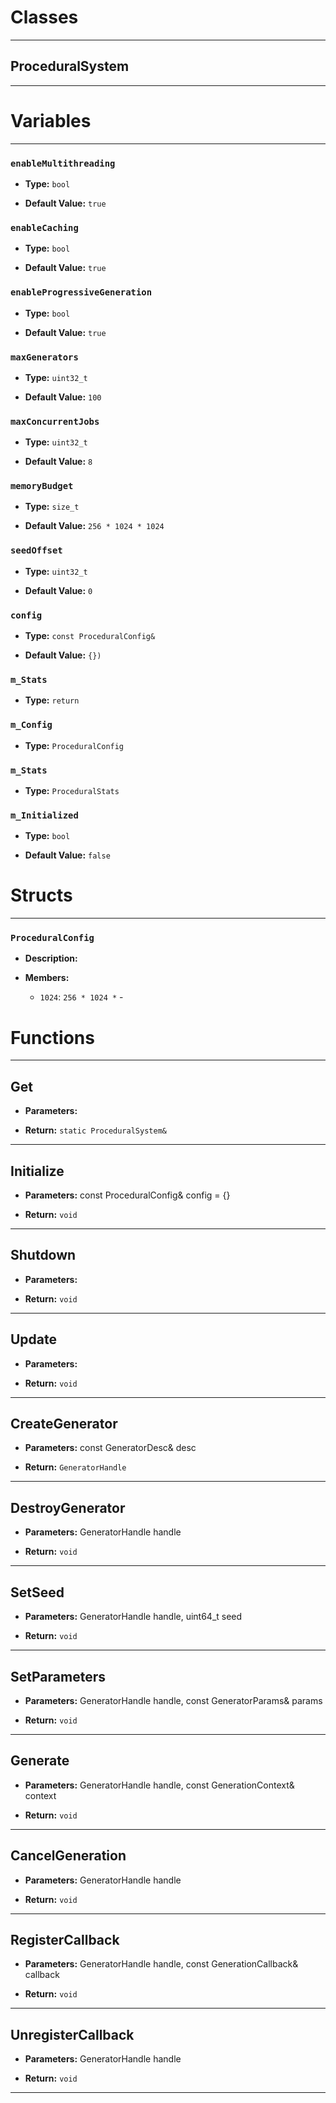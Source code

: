# Classes
---

## ProceduralSystem
---




# Variables
---

### `enableMultithreading`

- **Type:** `bool`

- **Default Value:** `true`



### `enableCaching`

- **Type:** `bool`

- **Default Value:** `true`



### `enableProgressiveGeneration`

- **Type:** `bool`

- **Default Value:** `true`



### `maxGenerators`

- **Type:** `uint32_t`

- **Default Value:** `100`



### `maxConcurrentJobs`

- **Type:** `uint32_t`

- **Default Value:** `8`



### `memoryBudget`

- **Type:** `size_t`

- **Default Value:** `256 * 1024 * 1024`



### `seedOffset`

- **Type:** `uint32_t`

- **Default Value:** `0`



### `config`

- **Type:** `const ProceduralConfig&`

- **Default Value:** `{})`



### `m_Stats`

- **Type:** `return`



### `m_Config`

- **Type:** `ProceduralConfig`



### `m_Stats`

- **Type:** `ProceduralStats`



### `m_Initialized`

- **Type:** `bool`

- **Default Value:** `false`




# Structs
---

### `ProceduralConfig`

- **Description:** 

- **Members:**

  - `1024`: `256 * 1024 *` - 




# Functions
---

## Get



- **Parameters:** 

- **Return:** `static ProceduralSystem&`

---

## Initialize



- **Parameters:** const ProceduralConfig& config = {}

- **Return:** `void`

---

## Shutdown



- **Parameters:** 

- **Return:** `void`

---

## Update



- **Parameters:** 

- **Return:** `void`

---

## CreateGenerator



- **Parameters:** const GeneratorDesc& desc

- **Return:** `GeneratorHandle`

---

## DestroyGenerator



- **Parameters:** GeneratorHandle handle

- **Return:** `void`

---

## SetSeed



- **Parameters:** GeneratorHandle handle, uint64_t seed

- **Return:** `void`

---

## SetParameters



- **Parameters:** GeneratorHandle handle, const GeneratorParams& params

- **Return:** `void`

---

## Generate



- **Parameters:** GeneratorHandle handle, const GenerationContext& context

- **Return:** `void`

---

## CancelGeneration



- **Parameters:** GeneratorHandle handle

- **Return:** `void`

---

## RegisterCallback



- **Parameters:** GeneratorHandle handle, const GenerationCallback& callback

- **Return:** `void`

---

## UnregisterCallback



- **Parameters:** GeneratorHandle handle

- **Return:** `void`

---
